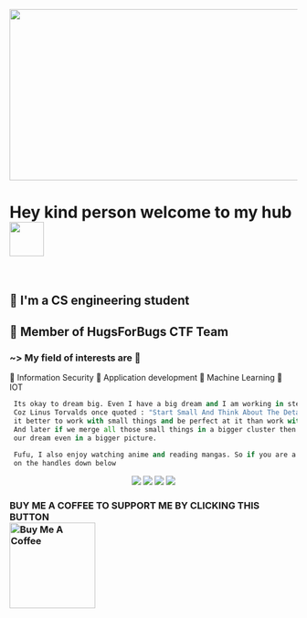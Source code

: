 <p align="center">
<img src="https://github.com/xohan30/xohan30/blob/master/noodle.gif?raw=true" text-align=center; width="600"; height="300"/>
</p>

# Hey kind person welcome to my hub <img src="https://media.giphy.com/media/EAfeMhhZjJ9zhXh69P/giphy.gif" height="60"/>
<br>

## 🚌 I'm a CS engineering student 
## 🚩 Member of HugsForBugs CTF Team
### ~> My field of interests are 🔦
🏮 Information Security
🏮 Application development
🏮 Machine Learning
🏮 IOT
```py
 Its okay to dream big. Even I have a big dream and I am working in steps to accomplish that dream of mine 
 Coz Linus Torvalds once quoted : "Start Small And Think About The Details" and i think that at first
 it better to work with small things and be perfect at it than work with bigger things and be nothing. 
 And later if we merge all those small things in a bigger cluster then we can frame 
 our dream even in a bigger picture.
 
 Fufu, I also enjoy watching anime and reading mangas. So if you are a tech weeb like me then HMU 
 on the handles down below
```
<p align="center">
<a href="https://twitter.com/x0h4n30"><img src="https://img.icons8.com/doodle/50/000000/twitter-circled.png"/></a>
<a href="https://instagram.com/x0h4n_30"><img src="https://img.icons8.com/doodle/48/000000/instagram--v1.png"/></a>
<a href="https://www.linkedin.com/in/aryan-gurung-8743ba187/"><img src="https://img.icons8.com/doodle/48/000000/linkedin-circled.png"/></a>
<a href="mailto:xohan30@protonmail.com"><img src="https://img.icons8.com/doodle/48/000000/gmail.png"/></a>
</p>
 
### BUY ME A COFFEE TO SUPPORT ME BY CLICKING THIS BUTTON <br> <a href="https://www.buymeacoffee.com/xohan30" target="_blank"><img src="https://cdn.buymeacoffee.com/buttons/v2/default-yellow.png" alt="Buy Me A Coffee" width="150" ></a>  
